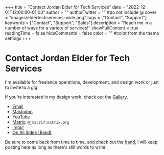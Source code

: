 +++
title = "Contact Jordan Elder for Tech Services"
date = "2022-12-01T12:00:00-01:00"
author = ""
authorTwitter = "" #do not include @
cover = "images/eldertechservices-wide.png"
tags = ["Contact", "Support"]
keywords = ["Contact", "Support", "Sales"]
description = "Reach me in a number of ways for a variety of services!"
showFullContent = true
readingTime = false
hideComments = false
color = "" #color from the theme settings
+++

# Contact Jordan Elder for Tech Services

I'm available for freelance operations, development, and design work or just to invite to a gig!  

If you're interested in my design work, check out the [Gallery](/posts/gallery/).

* [Email](mailto:jordanelder10@gmail.com)
* [Mastodon](https://fosstodon.org/@Jordanielder)
* [YouTube](https://www.youtube.com/@jmac217x)
* [Matrix](https://matrix.org/): `@jmac217:matrix.org`
* [imgur](https://imgur.com/user/Jmac217)
* [On All Sides (Band)](https://www.youtube.com/@onallsides8083)

Be sure to come back from time to time, and check out the [band](https://www.youtube.com/@onallsides8083), I will keep posting here as long as there's still words to write!
